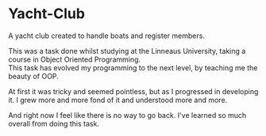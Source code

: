 # Yacht-Club
A yacht club created to handle boats and register members.  
  
This was a task done whilst studying at the Linneaus University, taking a course in Object Oriented Programming.  
This task has evolved my programming to the next level, by teaching me the beauty of OOP.  
  
At first it was tricky and seemed pointless, but as I progressed in developing it. I grew more and more fond of it and understood more and more.  
  
And right now I feel like there is no way to go back. I've learned so much overall from doing this task.  
